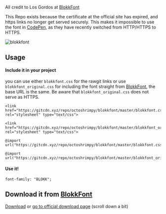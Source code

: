 
All credit to Los Gordos at [BlokkFont](http://www.blokkfont.com/)


This Repo exists because the certificate at the official site has expired, and https links no longer get served securely. This makes it impossible to use the font in [CodePen](https://www.codepen.io), as they have recently switched from HTTP/HTTPS to HTTPS.

![blokkfont](https://cdn.dribbble.com/users/399116/screenshots/1305003/mockup_1x.png)

## Usage

#### Include it in your project

you can use either `blokkfont.css` for the rawgit links or use `blokkfont_original.css` for including the font straight from [BlokkFont](http://www.blokkfont.com/), the base URL is the same. Be aware that `blokkfont_original.css` does not serve as HTTPS.
```
<link href="https://gitcdn.xyz/repo/octoshrimpy/blokkfont/master/blokkfont.css" rel="stylesheet" type="text/css">
```
```
<link href="https://gitcdn.xyz/repo/octoshrimpy/blokkfont/master/blokkfont_original.css" rel="stylesheet" type="text/css">
```



```
@import url("https://gitcdn.xyz/repo/octoshrimpy/blokkfont/master/blokkfont.css");
```
```
@import url("https://gitcdn.xyz/repo/octoshrimpy/blokkfont/master/blokkfont_original.css");
```


#### Use it!
```
font-family: "BLOKK";
```


## Download it from [BlokkFont](http://www.blokkfont.com/)

[Download](https://blokkfont-losgordos.netdna-ssl.com/v2/BLOKKNeue-Regular.zip)
or [go to official download page](http://www.blokkfont.com/) (scroll down a bit)
